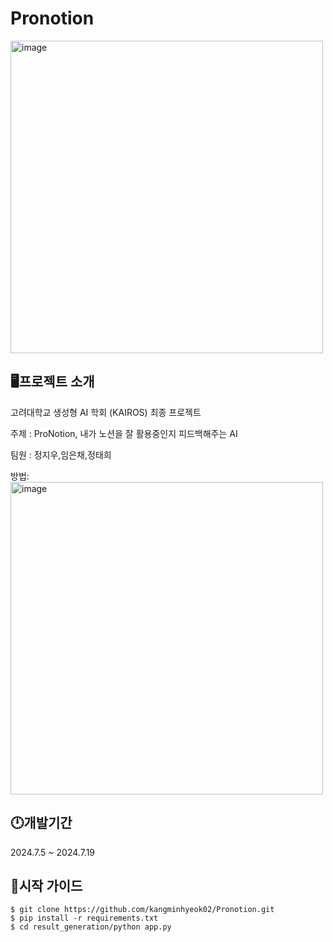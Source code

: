 # Pronotion

<img src="https://github.com/user-attachments/assets/028f6801-8ffb-4da3-9f52-7970b0d97ec7" alt="image" width="500"/>



## 🖥프로젝트 소개 
고려대학교 생성형 AI 학회 (KAIROS) 최종 프로젝트

주제 : ProNotion, 내가 노션을 잘 활용중인지 피드백해주는 AI

팀원 : 정지우,임은채,정태희

방법: 
<img src="https://github.com/user-attachments/assets/5eb795e7-cd32-41ca-a601-945c11bf1da4" alt="image" width="500"/>


## 🕛개발기간 
2024.7.5 ~ 2024.7.19

## 🤷시작 가이드

    $ git clone https://github.com/kangminhyeok02/Pronotion.git
    $ pip install -r requirements.txt
    $ cd result_generation/python app.py
    

